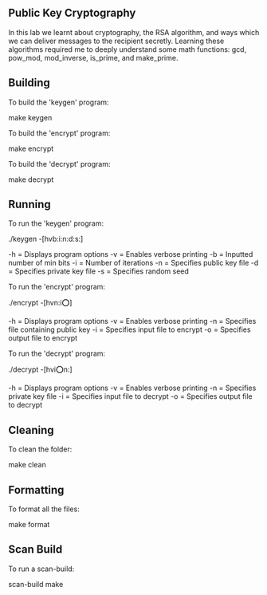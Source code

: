 ## Public Key Cryptography

In this lab we learnt about cryptography, the RSA algorithm, and ways which we can deliver messages to the recipient secretly. Learning these algorithms required me to deeply understand some math functions: gcd, pow_mod, mod_inverse, is_prime, and make_prime.

## Building
To build the 'keygen' program:

make keygen

To build the 'encrypt' program:

make encrypt

To build the 'decrypt' program:

make decrypt

## Running

To run the 'keygen' program:

./keygen -[hvb:i:n:d:s:]

-h = Displays program options
-v = Enables verbose printing
-b = Inputted number of min bits
-i = Number of iterations
-n = Specifies public key file
-d = Specifies private key file
-s = Specifies random seed

To run the 'encrypt' program:

./encrypt -[hvn:i:o:]

-h = Displays program options
-v = Enables verbose printing
-n = Specifies file containing public key
-i = Specifies input file to encrypt
-o = Specifies output file to encrypt

To run the 'decrypt' program:

./decrypt -[hvi:o:n:]

-h = Displays program options
-v = Enables verbose printing
-n = Specifies private key file
-i = Specifies input file to decrypt
-o = Specifies output file to decrypt

## Cleaning

To clean the folder:

make clean

## Formatting

To format all the files:

make format

## Scan Build

To run a scan-build:

scan-build make
